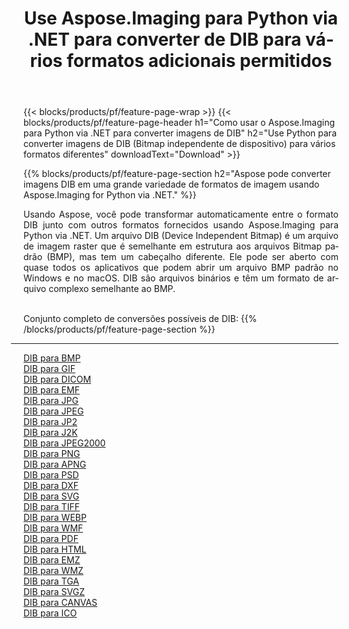 ﻿---
title: Use Aspose.Imaging para Python via .NET para converter de DIB para vários formatos adicionais permitidos 
weight: 3920
url: /pt/python-net/conversion/from/dib 
lang: pt
langdirlevel: 2
locales: zh-hans,ja,it,ru,de,es,fr,nl,id,lt,pl,pt,vi,tr,ko,zh-hant,ar,hi,th,sv,cs,uk,he
description: Você pode transformar rapidamente de DIB(Bitmap independente de dispositivo) em vários formatos usando Aspose.Imaging para Python via .NET.
---

{{< blocks/products/pf/feature-page-wrap >}}
{{< blocks/products/pf/feature-page-header h1="Como usar o Aspose.Imaging para Python via .NET para converter imagens de DIB" h2="Use Python para converter imagens de DIB (Bitmap independente de dispositivo) para vários formatos diferentes" downloadText="Download" >}}


{{% blocks/products/pf/feature-page-section  h2="Aspose pode converter imagens DIB em uma grande variedade de formatos de imagem usando Aspose.Imaging for Python via .NET." %}}
<p align=justify>Usando Aspose, você pode transformar automaticamente entre o formato DIB junto com outros formatos fornecidos usando Aspose.Imaging para Python via .NET. Um arquivo DIB (Device Independent Bitmap) é um arquivo de imagem raster que é semelhante em estrutura aos arquivos Bitmap padrão (BMP), mas tem um cabeçalho diferente. Ele pode ser aberto com quase todos os aplicativos que podem abrir um arquivo BMP padrão no Windows e no macOS. DIB são arquivos binários e têm um formato de arquivo complexo semelhante ao BMP.</p>
<br/>
Conjunto completo de conversões possíveis de DIB:
{{% /blocks/products/pf/feature-page-section %}}
<div class="container-fluid productfamilypage bg-gray">
    <div class="convertypes bg-gray agp-content section">
        <div class="container">
		<hr style="margin-left:-20px;"/>
		<div class="row other-converters">
		    <div class='col-md-2 other-converter remove-lp remove-rp'><a href="/imaging/pt/python-net/conversion/dib-to-bmp" >DIB para BMP</a></div><div class='col-md-2 other-converter remove-lp remove-rp'><a href="/imaging/pt/python-net/conversion/dib-to-gif" >DIB para GIF</a></div><div class='col-md-2 other-converter remove-lp remove-rp'><a href="/imaging/pt/python-net/conversion/dib-to-dicom" >DIB para DICOM</a></div><div class='col-md-2 other-converter remove-lp remove-rp'><a href="/imaging/pt/python-net/conversion/dib-to-emf" >DIB para EMF</a></div><div class='col-md-2 other-converter remove-lp remove-rp'><a href="/imaging/pt/python-net/conversion/dib-to-jpg" >DIB para JPG</a></div><div class='col-md-2 other-converter remove-lp remove-rp'><a href="/imaging/pt/python-net/conversion/dib-to-jpeg" >DIB para JPEG</a></div><div class='col-md-2 other-converter remove-lp remove-rp'><a href="/imaging/pt/python-net/conversion/dib-to-jp2" >DIB para JP2</a></div><div class='col-md-2 other-converter remove-lp remove-rp'><a href="/imaging/pt/python-net/conversion/dib-to-j2k" >DIB para J2K</a></div><div class='col-md-2 other-converter remove-lp remove-rp'><a href="/imaging/pt/python-net/conversion/dib-to-jpeg2000" >DIB para JPEG2000</a></div><div class='col-md-2 other-converter remove-lp remove-rp'><a href="/imaging/pt/python-net/conversion/dib-to-png" >DIB para PNG</a></div><div class='col-md-2 other-converter remove-lp remove-rp'><a href="/imaging/pt/python-net/conversion/dib-to-apng" >DIB para APNG</a></div><div class='col-md-2 other-converter remove-lp remove-rp'><a href="/imaging/pt/python-net/conversion/dib-to-psd" >DIB para PSD</a></div><div class='col-md-2 other-converter remove-lp remove-rp'><a href="/imaging/pt/python-net/conversion/dib-to-dxf" >DIB para DXF</a></div><div class='col-md-2 other-converter remove-lp remove-rp'><a href="/imaging/pt/python-net/conversion/dib-to-svg" >DIB para SVG</a></div><div class='col-md-2 other-converter remove-lp remove-rp'><a href="/imaging/pt/python-net/conversion/dib-to-tiff" >DIB para TIFF</a></div><div class='col-md-2 other-converter remove-lp remove-rp'><a href="/imaging/pt/python-net/conversion/dib-to-webp" >DIB para WEBP</a></div><div class='col-md-2 other-converter remove-lp remove-rp'><a href="/imaging/pt/python-net/conversion/dib-to-wmf" >DIB para WMF</a></div><div class='col-md-2 other-converter remove-lp remove-rp'><a href="/imaging/pt/python-net/conversion/dib-to-pdf" >DIB para PDF</a></div><div class='col-md-2 other-converter remove-lp remove-rp'><a href="/imaging/pt/python-net/conversion/dib-to-html" >DIB para HTML</a></div><div class='col-md-2 other-converter remove-lp remove-rp'><a href="/imaging/pt/python-net/conversion/dib-to-emz" >DIB para EMZ</a></div><div class='col-md-2 other-converter remove-lp remove-rp'><a href="/imaging/pt/python-net/conversion/dib-to-wmz" >DIB para WMZ</a></div><div class='col-md-2 other-converter remove-lp remove-rp'><a href="/imaging/pt/python-net/conversion/dib-to-tga" >DIB para TGA</a></div><div class='col-md-2 other-converter remove-lp remove-rp'><a href="/imaging/pt/python-net/conversion/dib-to-svgz" >DIB para SVGZ</a></div><div class='col-md-2 other-converter remove-lp remove-rp'><a href="/imaging/pt/python-net/conversion/dib-to-canvas" >DIB para CANVAS</a></div><div class='col-md-2 other-converter remove-lp remove-rp'><a href="/imaging/pt/python-net/conversion/dib-to-ico" >DIB para ICO</a></div>
                </div>
        </div>
    </div>
</div>
<br/>

